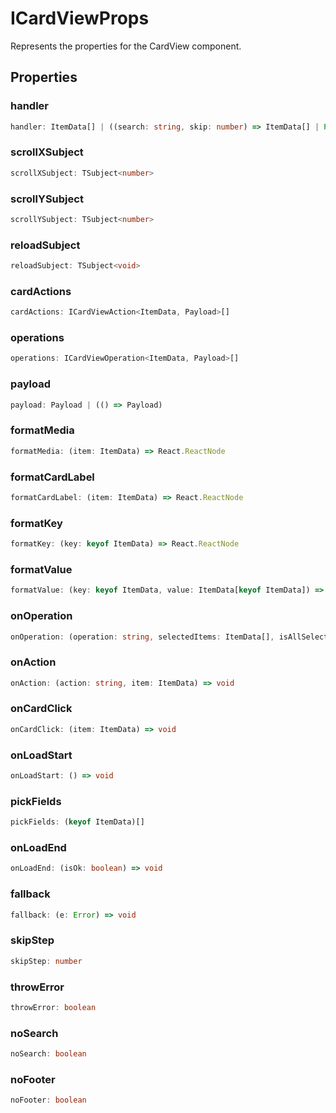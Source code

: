 # ICardViewProps

Represents the properties for the CardView component.

## Properties

### handler

```ts
handler: ItemData[] | ((search: string, skip: number) => ItemData[] | Promise<ItemData[]>)
```

### scrollXSubject

```ts
scrollXSubject: TSubject<number>
```

### scrollYSubject

```ts
scrollYSubject: TSubject<number>
```

### reloadSubject

```ts
reloadSubject: TSubject<void>
```

### cardActions

```ts
cardActions: ICardViewAction<ItemData, Payload>[]
```

### operations

```ts
operations: ICardViewOperation<ItemData, Payload>[]
```

### payload

```ts
payload: Payload | (() => Payload)
```

### formatMedia

```ts
formatMedia: (item: ItemData) => React.ReactNode
```

### formatCardLabel

```ts
formatCardLabel: (item: ItemData) => React.ReactNode
```

### formatKey

```ts
formatKey: (key: keyof ItemData) => React.ReactNode
```

### formatValue

```ts
formatValue: (key: keyof ItemData, value: ItemData[keyof ItemData]) => React.ReactNode
```

### onOperation

```ts
onOperation: (operation: string, selectedItems: ItemData[], isAllSelected: boolean) => void | Promise<void>
```

### onAction

```ts
onAction: (action: string, item: ItemData) => void
```

### onCardClick

```ts
onCardClick: (item: ItemData) => void
```

### onLoadStart

```ts
onLoadStart: () => void
```

### pickFields

```ts
pickFields: (keyof ItemData)[]
```

### onLoadEnd

```ts
onLoadEnd: (isOk: boolean) => void
```

### fallback

```ts
fallback: (e: Error) => void
```

### skipStep

```ts
skipStep: number
```

### throwError

```ts
throwError: boolean
```

### noSearch

```ts
noSearch: boolean
```

### noFooter

```ts
noFooter: boolean
```
